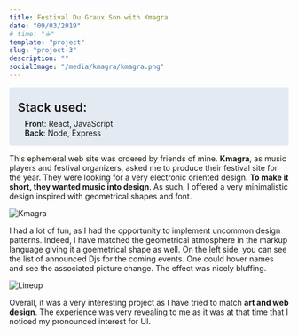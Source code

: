 ```yaml
---
title: Festival Du Graux Son with Kmagra
date: "09/03/2019"
# time: "☕️"
template: "project"
slug: "project-3"
description: ""
socialImage: "/media/kmagra/kmagra.png"
---
```


<div style="background-color: #E4EAF1; padding: 15px; border-radius: 4px;">
<div style="font-size: 1.375rem; font-weight: 600; margin-top: 0.5rem; margin-bottom: 0.5rem;">Stack used:</div>
<div style="margin-left: 0.8rem;"><span style="font-weight: 600;">Front</span>: React, JavaScript</div>
<div style="margin-left: 0.8rem;"><span style="font-weight: 600;">Back</span>: Node, Express</div>
</div>

This ephemeral web site was ordered by friends of mine. <strong>Kmagra</strong>, as music players and festival organizers, asked me to produce their festival site for the year. They were looking for a very electronic oriented design. <strong>To make it short, they wanted music into design</strong>. As such, I offered a very minimalistic design inspired with geometrical shapes and font.

![Kmagra](/media/kmagra/kmagra.png)

I had a lot of fun, as I had the opportunity to implement uncommon design patterns. Indeed, I have matched the geometrical atmosphere in the markup language giving it a goemetrical shape as well. On the left side, you can see the list of announced Djs for the coming events. One could hover names and see the associated picture change. The effect was nicely bluffing.

![Lineup](/media/kmagra/lineup.png)

Overall, it was a very interesting project as I have tried to match <strong>art and web design</strong>. The experience was very revealing to me as it was at that time that I noticed my pronounced interest for UI.